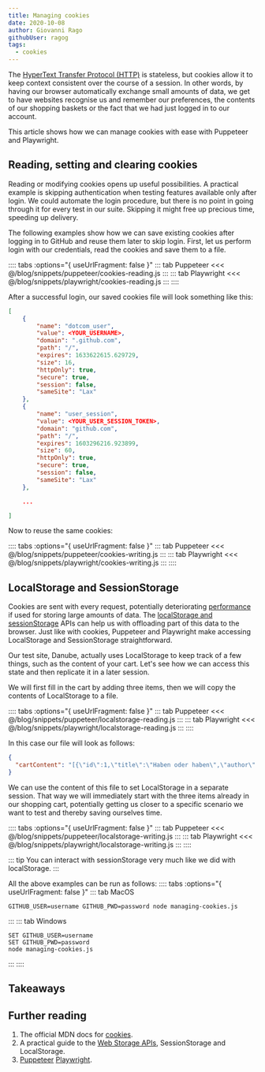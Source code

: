 ```yaml
---
title: Managing cookies
date: 2020-10-08
author: Giovanni Rago
githubUser: ragog
tags: 
  - cookies
---
```


The [HyperText Transfer Protocol (HTTP)](https://developer.mozilla.org/en-US/docs/Web/HTTP#:~:text=Hypertext%20Transfer%20Protocol%20(HTTP)%20is,be%20used%20for%20other%20purposes.) is stateless, but cookies allow it to keep context consistent over the course of a session. In other words, by having our browser automatically exchange small amounts of data, we get to have websites recognise us and remember our preferences, the contents of our shopping baskets or the fact that we had just logged in to our account.

This article shows how we can manage cookies with ease with Puppeteer and Playwright.

<!-- more -->

## Reading, setting and clearing cookies

Reading or modifying cookies opens up useful possibilities. A practical example is skipping authentication when testing features available only after login. We could automate the login procedure, but there is no point in going through it for every test in our suite. Skipping it might free up precious time, speeding up delivery.

The following examples show how we can save existing cookies after logging in to GitHub and reuse them later to skip login. First, let us perform login with our credentials, read the cookies and save them to a file.

:::: tabs :options="{ useUrlFragment: false }"
::: tab Puppeteer 
<<< @/blog/snippets/puppeteer/cookies-reading.js
:::
::: tab Playwright
<<< @/blog/snippets/playwright/cookies-reading.js
:::
::::

After a successful login, our saved cookies file will look something like this:

```json
[
    {
        "name": "dotcom_user",
        "value": <YOUR_USERNAME>,
        "domain": ".github.com",
        "path": "/",
        "expires": 1633622615.629729,
        "size": 16,
        "httpOnly": true,
        "secure": true,
        "session": false,
        "sameSite": "Lax"
    },
    {
        "name": "user_session",
        "value": <YOUR_USER_SESSION_TOKEN>,
        "domain": "github.com",
        "path": "/",
        "expires": 1603296216.923899,
        "size": 60,
        "httpOnly": true,
        "secure": true,
        "session": false,
        "sameSite": "Lax"
    },

    ...

]
```

Now to reuse the same cookies:

:::: tabs :options="{ useUrlFragment: false }"
::: tab Puppeteer 
<<< @/blog/snippets/puppeteer/cookies-writing.js
:::
::: tab Playwright
<<< @/blog/snippets/playwright/cookies-writing.js
:::
::::

## LocalStorage and SessionStorage

Cookies are sent with every request, potentially deteriorating [performance](basics-performance.md) if used for storing large amounts of data. The [localStorage and sessionStorage](https://javascript.info/localstorage) APIs can help us with offloading part of this data to the browser. Just like with cookies, Puppeteer and Playwright make accessing LocalStorage and SessionStorage straightforward.

Our test site, Danube, actually uses LocalStorage to keep track of a few things, such as the content of your cart. Let's see how we can access this state and then replicate it in a later session.

We will first fill in the cart by adding three items, then we will copy the contents of LocalStorage to a file.

:::: tabs :options="{ useUrlFragment: false }"
::: tab Puppeteer 
<<< @/blog/snippets/puppeteer/localstorage-reading.js
:::
::: tab Playwright
<<< @/blog/snippets/playwright/localstorage-reading.js
:::
::::

In this case our file will look as follows:

```json
{
  "cartContent": "[{\"id\":1,\"title\":\"Haben oder haben\",\"author\":\"Fric Eromm\",\"genre\":\"philosophy\",\"price\":\"9.95\",\"rating\":\"★★★★☆\",\"stock\":\"1\"},{\"id\":2,\"title\":\"Parry Hotter\",\"author\":\"J/K Rowlin'\",\"genre\":\"erotic\",\"price\":\"9.95\",\"rating\":\"★★★☆☆\",\"stock\":\"1\"},{\"id\":3,\"title\":\"Laughterhouse-Five\",\"author\":\"Truk Tugennov\",\"genre\":\"scifi\",\"price\":\"9.95\",\"rating\":\"★★★☆☆\",\"stock\":\"1\"}]"
}
```

We can use the content of this file to set LocalStorage in a separate session. That way we will immediately start with the three items already in our shopping cart, potentially getting us closer to a specific scenario we want to test and thereby saving ourselves time.

:::: tabs :options="{ useUrlFragment: false }"
::: tab Puppeteer 
<<< @/blog/snippets/puppeteer/localstorage-writing.js
:::
::: tab Playwright
<<< @/blog/snippets/playwright/localstorage-writing.js
:::
::::

::: tip
You can interact with sessionStorage very much like we did with localStorage.
:::

All the above examples can be run as follows:
:::: tabs :options="{ useUrlFragment: false }"
::: tab MacOS
```shell script
GITHUB_USER=username GITHUB_PWD=password node managing-cookies.js
```
:::
::: tab Windows
```shell script
SET GITHUB_USER=username
SET GITHUB_PWD=password
node managing-cookies.js
```
:::
::::

## Takeaways

## Further reading
1. The official MDN docs for [cookies](https://developer.mozilla.org/en-US/docs/Web/HTTP/Cookies).
2. A practical guide to the [Web Storage APIs](https://javascript.info/localstorage), SessionStorage and LocalStorage.
2. [Puppeteer](https://pptr.dev/#?product=Puppeteer&version=v5.3.1&show=api-pagecookiesurls) [Playwright](https://playwright.dev/#version=v1.4.2&path=docs%2Fauth.md&q=cookies).